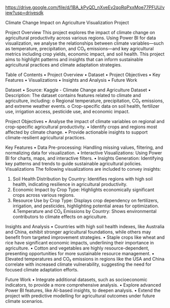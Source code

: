 https://drive.google.com/file/d/1BA_kPyQD_nXveEv2qoRqPxxMoe77PFUU/view?usp=drivesdk 


Climate Change Impact on Agriculture Visualization Project 

Project Overview 
This project explores the impact of climate change on agricultural productivity across various regions. Using Power BI for data visualization, we analyse the 
relationships between climate variables—such as temperature, precipitation, and CO₂ emissions—and key agricultural metrics including crop yields, economic 
impact, and soil health. This project aims to highlight patterns and insights that can inform sustainable agricultural practices and climate adaptation strategies.


Table of Contents 
• Project Overview 
• Dataset 
• Project Objectives 
• Key Features 
• Visualizations 
• Insights and Analysis 
• Future Work 


Dataset 
• Source: Kaggle - Climate Change and Agriculture Dataset 
• Description: The dataset contains features related to climate and agriculture, including: 
o Regional temperature, precipitation, CO₂ emissions, and extreme weather events. 
o Crop-specific data on soil health, fertilizer use, irrigation access, pesticide use, and economic impact. 


Project Objectives 
• Analyse the impact of climate variables on regional and crop-specific agricultural productivity. 
• Identify crops and regions most affected by climate change. 
• Provide actionable insights to support climate-resilient agricultural practices. 


Key Features 
• Data Pre-processing: Handling missing values, filtering, and normalizing data for visualization. 
• Interactive Visualizations: Using Power BI for charts, maps, and interactive filters. 
• Insights Generation: Identifying key patterns and trends to guide sustainable agricultural policies. 
Visualizations 
The following visualizations are included to convey insights: 
1. Soil Health Distribution by Country: Identifies regions with high soil health, indicating resilience in agricultural productivity. 
2. Economic Impact by Crop Type: Highlights economically significant crops across various regions. 
3. Resource Use by Crop Type: Displays crop dependency on fertilizers, irrigation, and pesticides, highlighting potential areas for optimization. 
4.Temperature and CO₂ Emissions by Country: Shows environmental contributors to climate effects on agriculture.


Insights and Analysis 
• Countries with high soil health indexes, like Australia and China, exhibit stronger agricultural foundations, while others may benefit from targeted 
improvement strategies. 
• Staple crops like wheat and rice have significant economic impacts, underlining their importance in agriculture. 
• Cotton and vegetables are highly resource-dependent, presenting opportunities for more sustainable resource management. 
• Elevated temperatures and CO₂ emissions in regions like the USA and China correlate with increased climate vulnerability, suggesting the need for 
focused climate adaptation efforts. 


Future Work 
• Integrate additional datasets, such as socioeconomic indicators, to provide a more comprehensive analysis. 
• Explore advanced Power BI features, like AI-based insights, to deepen analysis. 
• Extend the project with predictive modelling for agricultural outcomes under future climate scenarios.
